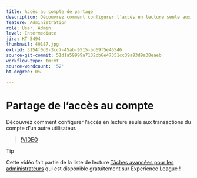 ```yaml
---
title: Accès au compte de partage
description: Découvrez comment configurer l’accès en lecture seule aux transactions du compte d’un autre utilisateur
feature: Administration
role: User, Admin
level: Intermediate
jira: KT-5494
thumbnail: 40187.jpg
exl-id: 3154f0d0-3cc7-45ab-9515-bd69f5e46546
source-git-commit: 51d1a59999a7132cb6e47351cc39a93d9a38eaeb
workflow-type: tm+mt
source-wordcount: '52'
ht-degree: 0%

---
```


# Partage de l’accès au compte

Découvrez comment configurer l’accès en lecture seule aux transactions du compte d’un autre utilisateur.

>[!VIDEO](https://video.tv.adobe.com/v/3411194?quality=12&learn=on&hidetitle=true&captions=fre_fr)

>[!TIP]
>
>Cette vidéo fait partie de la liste de lecture [Tâches avancées pour les administrateurs](https://experienceleague.adobe.com/fr/playlists/acrobat-sign-perform-advanced-tasks-administrators) qui est disponible gratuitement sur Experience League !
